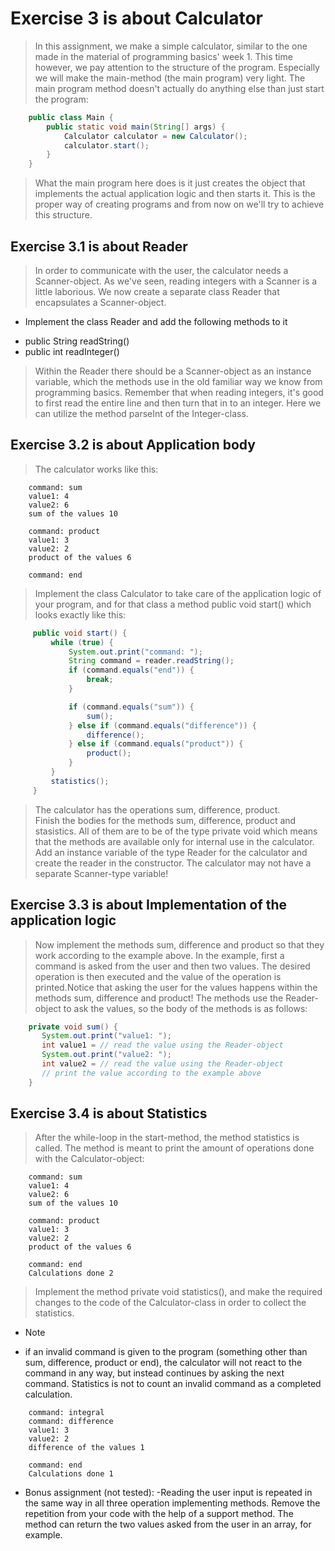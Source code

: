 # Exercise 3 is about Calculator

> In this assignment, we make a simple calculator, similar to the one made in the material of programming basics' week 1. This time however, we pay attention to the structure of the program. Especially we will make the main-method (the main program) very light. The main program method doesn't actually do anything else than just start the program:
```java
    public class Main {
        public static void main(String[] args) {
            Calculator calculator = new Calculator();
            calculator.start();
        }
    }
```       
> What the main program here does is it just creates the object that implements the actual application logic and then starts it. This is the proper way of creating programs and from now on we'll try to achieve this structure.

## Exercise 3.1 is about Reader
> In order to communicate with the user, the calculator needs a Scanner-object. As we've seen, reading integers with a Scanner is a little laborious. We now create a separate class Reader that encapsulates a Scanner-object.

* Implement the class Reader and add the following methods to it
 - public String readString()
 - public int readInteger()

> Within the Reader there should be a Scanner-object as an instance variable, which the methods use in the old familiar way we know from programming basics. Remember that when reading integers, it's good to first read the entire line and then turn that in to an integer. Here we can utilize the method parseInt of the Integer-class.

## Exercise 3.2 is about Application body
> The calculator works like this:
```
    command: sum
    value1: 4
    value2: 6
    sum of the values 10

    command: product
    value1: 3
    value2: 2
    product of the values 6

    command: end
```
> Implement the class Calculator to take care of the application logic of your program, and for that class a method public void start() which looks exactly like this:
```java   
     public void start() {
         while (true) {
             System.out.print("command: ");
             String command = reader.readString();
             if (command.equals("end")) {
                 break;
             }

             if (command.equals("sum")) {
                 sum();
             } else if (command.equals("difference")) {
                 difference();
             } else if (command.equals("product")) {
                 product();
             }
         }
         statistics();
     }
```
> The calculator has the operations sum, difference, product.   
> Finish the bodies for the methods sum, difference, product and stasistics. All of them are to be of the type private void which means that the methods are available only for internal use in the calculator.   
> Add an instance variable of the type Reader for the calculator and create the reader in the constructor. The calculator may not have a separate Scanner-type variable!

## Exercise 3.3 is about Implementation of the application logic
> Now implement the methods sum, difference and product so that they work according to the example above. In the example, first a command is asked from the user and then two values. The desired operation is then executed and the value of the operation is printed.Notice that asking the user for the values happens within the methods sum, difference and product! The methods use the Reader-object to ask the values, so the body of the methods is as follows:
```java    
    private void sum() {
       System.out.print("value1: ");
       int value1 = // read the value using the Reader-object
       System.out.print("value2: ");
       int value2 = // read the value using the Reader-object
       // print the value according to the example above
    }
```        
## Exercise 3.4 is about Statistics
> After the while-loop in the start-method, the method statistics is called. The method is meant to print the amount of operations done with the Calculator-object:
```
    command: sum
    value1: 4
    value2: 6
    sum of the values 10

    command: product
    value1: 3
    value2: 2
    product of the values 6

    command: end
    Calculations done 2
```
> Implement the method private void statistics(), and make the required changes to the code of the Calculator-class in order to collect the statistics.   

* Note
 - if an invalid command is given to the program (something other than sum, difference, product or end), the calculator will not react to the command in any way, but instead continues by asking the next command. Statistics is not to count an invalid command as a completed calculation.
```
    command: integral
    command: difference
    value1: 3
    value2: 2
    difference of the values 1

    command: end
    Calculations done 1
```
* Bonus assignment (not tested): 
 -Reading the user input is repeated in the same way in all three operation implementing methods. Remove the repetition from your code with the help of a support method. The method can return the two values asked from the user in an array, for example.
